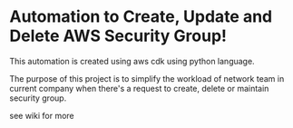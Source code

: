 # Automation to Create, Update and Delete AWS Security Group!

This automation is created using aws cdk using python language.

The purpose of this project is to simplify the workload of network team in current company when there's a request to create, delete or maintain security group.

see wiki for more
